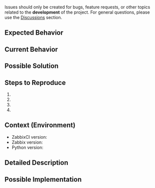 <!--- Remove sections that do not apply -->
<!--- Advice for the reporter: Please use this template to report bugs or feature requests only. -->

Issues should only be created for bugs, feature requests, or other topics
related to the **development** of the project. For general questions, please use
the
[Discussions](https://github.com/retigra/ZabbixCI/discussions/categories/q-a)
section.

<!--- Provide a general summary of the issue in the Title above -->

## Expected Behavior

<!--- Tell us what should happen -->

## Current Behavior

<!--- Tell us what happens instead of the expected behavior -->

## Possible Solution

<!--- Not obligatory, but suggest a fix/reason for the bug, -->

## Steps to Reproduce

<!--- Provide a link to a live example, or an unambiguous set of steps to -->
<!--- reproduce this bug. Include code to reproduce, if relevant -->

1.
2.
3.
4.

## Context (Environment)

<!--- How has this issue affected you? What are you trying to accomplish? -->
<!--- Providing context helps us come up with a solution that is most useful in the real world -->

- ZabbixCI version:
- Zabbix version:
- Python version:

## Detailed Description

<!--- Provide a detailed description of the change or addition you are proposing -->

## Possible Implementation

<!--- Not obligatory, but suggest an idea for implementing addition or change -->
